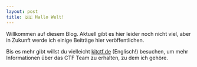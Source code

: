 ```yaml
---
layout: post
title: 🇩🇪 Hallo Welt!
---
```


Willkommen auf diesem Blog. Aktuell gibt es hier leider noch nicht viel, aber in Zukunft werde ich einige Beiträge hier veröffentlichen.

Bis es mehr gibt willst du vielleicht [kitctf.de](https://kitctf.de/) (Englisch!) besuchen, um mehr Informationen über das CTF Team zu erhalten, zu dem ich gehöre.

